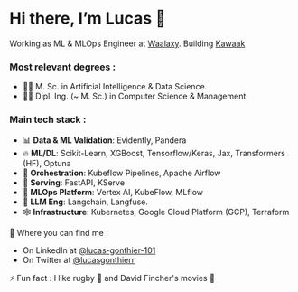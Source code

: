 # Hi there, I’m Lucas 👋 #

Working as ML & MLOps Engineer at [Waalaxy](https://www.waalaxy.com/).
Building [Kawaak](https://kawaak.com/)

### Most relevant degrees :
  - :man_student: M. Sc. in Artificial Intelligence & Data Science. 
  - :man_student: Dipl. Ing. (~ M. Sc.) in Computer Science & Management. 

### Main tech stack :
  - 📊 **Data & ML Validation**: Evidently, Pandera
  - :fire: **ML/DL**: Scikit-Learn, XGBoost, Tensorflow/Keras, Jax, Transformers (HF), Optuna
  - 🚦 **Orchestration**: Kubeflow Pipelines, Apache Airflow
  - 🚀 **Serving**: FastAPI, KServe
  - :link: **MLOps Platform**: Vertex AI, KubeFlow, MLflow
  - 👅 **LLM Eng**: Langchain, Langfuse.
  - :spider_web: **Infrastructure**: Kubernetes, Google Cloud Platform (GCP), Terraform
  



:metal: Where you can find me : 

- On LinkedIn at [@lucas-gonthier-101](https://www.linkedin.com/in/lucas-gonthier-101/)
- On Twitter at [@lucasgonthierr](https://twitter.com/lucasgonthierr)


⚡ Fun fact : I like rugby :rugby_football: and David Fincher's movies :cinema:

<!---
lugonthier/lugonthier is a ✨ special ✨ repository because its `README.md` (this file) appears on your GitHub profile.
You can click the Preview link to take a look at your changes.
--->
